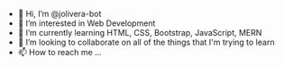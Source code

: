 - 👋 Hi, I’m @jolivera-bot
- 👀 I’m interested in Web Development
- 🌱 I’m currently learning HTML, CSS, Bootstrap, JavaScript, MERN
- 💞️ I’m looking to collaborate on all of the things that I'm trying to learn
- 📫 How to reach me ...

<!---
jolivera-bot/jolivera-bot is a ✨ special ✨ repository because its `README.md` (this file) appears on your GitHub profile.
You can click the Preview link to take a look at your changes.
--->
